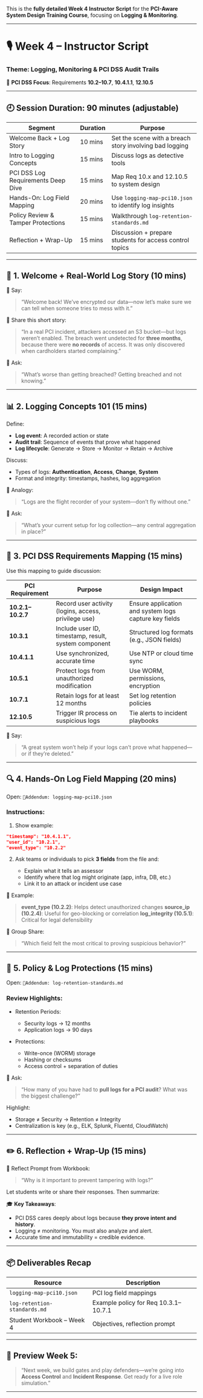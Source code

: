 This is the **fully detailed Week 4 Instructor Script** for the **PCI-Aware System Design Training Course**, focusing on **Logging & Monitoring**.

---

# 🎙️ **Week 4 – Instructor Script**

### Theme: Logging, Monitoring & PCI DSS Audit Trails

📌 **PCI DSS Focus**: Requirements **10.2–10.7**, **10.4.1.1**, **12.10.5**

---

## 🕘 **Session Duration**: 90 minutes (adjustable)

| Segment                            | Duration | Purpose                                                 |
| ---------------------------------- | -------- | ------------------------------------------------------- |
| Welcome Back + Log Story           | 10 mins  | Set the scene with a breach story involving bad logging |
| Intro to Logging Concepts          | 15 mins  | Discuss logs as detective tools                         |
| PCI DSS Log Requirements Deep Dive | 15 mins  | Map Req 10.x and 12.10.5 to system design               |
| Hands-On: Log Field Mapping        | 20 mins  | Use `logging-map-pci10.json` to identify log insights   |
| Policy Review & Tamper Protections | 15 mins  | Walkthrough `log-retention-standards.md`                |
| Reflection + Wrap-Up               | 15 mins  | Discussion + prepare students for access control topics |

---

## 🎤 **1. Welcome + Real-World Log Story (10 mins)**

🎤 Say:

> “Welcome back! We’ve encrypted our data—now let’s make sure we can tell when someone tries to mess with it.”

🧠 Share this short story:

> “In a real PCI incident, attackers accessed an S3 bucket—but logs weren’t enabled. The breach went undetected for **three months**, because there were **no records** of access. It was only discovered when cardholders started complaining.”

📢 Ask:

> “What’s worse than getting breached? Getting breached and not knowing.”

---

## 📊 **2. Logging Concepts 101 (15 mins)**

Define:

* **Log event**: A recorded action or state
* **Audit trail**: Sequence of events that prove what happened
* **Log lifecycle**: Generate → Store → Monitor → Retain → Archive

Discuss:

* Types of logs: **Authentication**, **Access**, **Change**, **System**
* Format and integrity: timestamps, hashes, log aggregation

🧠 Analogy:

> “Logs are the flight recorder of your system—don’t fly without one.”

📢 Ask:

> “What’s your current setup for log collection—any central aggregation in place?”

---

## 📎 **3. PCI DSS Requirements Mapping (15 mins)**

Use this mapping to guide discussion:

| PCI Requirement   | Purpose                                              | Design Impact                                         |
| ----------------- | ---------------------------------------------------- | ----------------------------------------------------- |
| **10.2.1–10.2.7** | Record user activity (logins, access, privilege use) | Ensure application and system logs capture key fields |
| **10.3.1**        | Include user ID, timestamp, result, system component | Structured log formats (e.g., JSON fields)            |
| **10.4.1.1**      | Use synchronized, accurate time                      | Use NTP or cloud time sync                            |
| **10.5.1**        | Protect logs from unauthorized modification          | Use WORM, permissions, encryption                     |
| **10.7.1**        | Retain logs for at least 12 months                   | Set log retention policies                            |
| **12.10.5**       | Trigger IR process on suspicious logs                | Tie alerts to incident playbooks                      |

🎤 Say:

> “A great system won’t help if your logs can’t prove what happened—or if they’re deleted.”

---

## 🔍 **4. Hands-On Log Field Mapping (20 mins)**

Open: `📁Addendum: logging-map-pci10.json`

### Instructions:

1. Show example:

```json
"timestamp": "10.4.1.1",
"user_id": "10.2.1",
"event_type": "10.2.2"
```

2. Ask teams or individuals to pick **3 fields** from the file and:

   * Explain what it tells an assessor
   * Identify where that log might originate (app, infra, DB, etc.)
   * Link it to an attack or incident use case

🧠 Example:

> **event\_type (10.2.2)**: Helps detect unauthorized changes
> **source\_ip (10.2.4)**: Useful for geo-blocking or correlation
> **log\_integrity (10.5.1)**: Critical for legal defensibility

📢 Group Share:

> “Which field felt the most critical to proving suspicious behavior?”

---

## 📜 **5. Policy & Log Protections (15 mins)**

Open: `📁Addendum: log-retention-standards.md`

### Review Highlights:

* Retention Periods:

  * Security logs → 12 months
  * Application logs → 90 days
* Protections:

  * Write-once (WORM) storage
  * Hashing or checksums
  * Access control + separation of duties

🎤 Ask:

> “How many of you have had to **pull logs for a PCI audit**? What was the biggest challenge?”

Highlight:

* Storage ≠ Security → Retention ≠ Integrity
* Centralization is key (e.g., ELK, Splunk, Fluentd, CloudWatch)

---

## ✏️ **6. Reflection + Wrap-Up (15 mins)**

📘 Reflect Prompt from Workbook:

> “Why is it important to prevent tampering with logs?”

Let students write or share their responses. Then summarize:

🎓 **Key Takeaways**:

* PCI DSS cares deeply about logs because **they prove intent and history**.
* Logging ≠ monitoring. You must also analyze and alert.
* Accurate time and immutability = credible evidence.

---

## 📦 Deliverables Recap

| Resource                     | Description                          |
| ---------------------------- | ------------------------------------ |
| `logging-map-pci10.json`     | PCI log field mappings               |
| `log-retention-standards.md` | Example policy for Req 10.3.1–10.7.1 |
| Student Workbook – Week 4    | Objectives, reflection prompt        |

---

## 📢 Preview Week 5:

> “Next week, we build gates and play defenders—we’re going into **Access Control** and **Incident Response**. Get ready for a live role simulation.”

---
